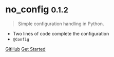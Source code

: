 # no_config <small>0.1.2</small>

> Simple configuration handling in Python.

- Two lines of code complete the configuration
- `@Config`

[GitHub](https://github.com/ncdhz/no_config)
[Get Started](/README.md)